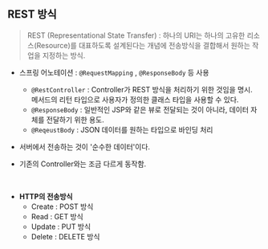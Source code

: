 ## REST 방식

> REST (Representational State Transfer) : 하나의 URI는 하나의 고유한 리소스(Resource)를 대표하도록 설계된다는 개념에 전송방식을 결합해서 원하는 작업을 지정하는 방식.

- 스프링 어노테이션 : `@RequestMapping` , `@ResponseBody` 등 사용

  - `@RestController` : Controller가 REST 방식을 처리하기 위한 것임을 명시. 메서드의 리턴 타입으로 사용자가 정의한 클래스 타입을 사용할 수 있다.
  - `@ResponseBody` : 일반적인 JSP와 같은 뷰로 전달되는 것이 아니라, 데이터 자체를 전달하기 위한 용도.
  - `@ReqeustBody` : JSON 데이터를 원하는 타입으로 바인딩 처리

- 서버에서 전송하는 것이 '순수한 데이터'이다.
- 기존의 Controller와는 조금 다르게 동작함.

<br>

- **HTTP의 전송방식**
  - Create : POST 방식
  - Read : GET 방식
  - Update : PUT 방식
  - Delete : DELETE 방식
